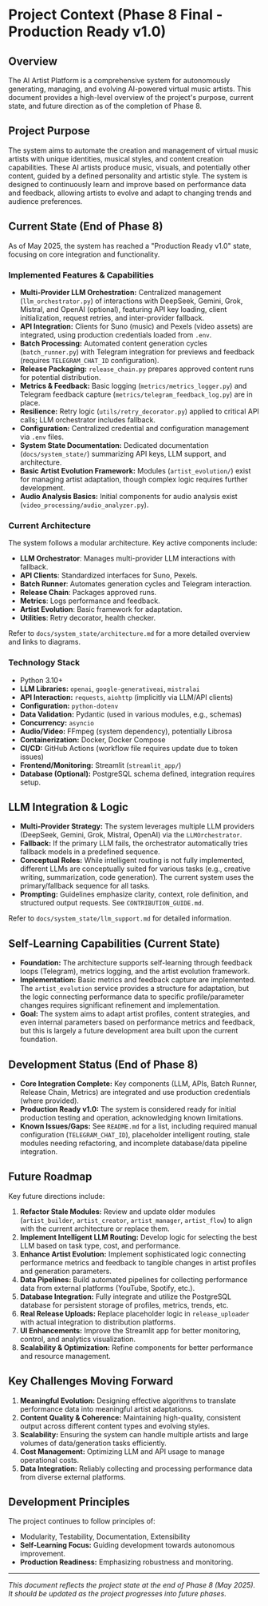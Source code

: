 # Project Context (Phase 8 Final - Production Ready v1.0)

## Overview
The AI Artist Platform is a comprehensive system for autonomously generating, managing, and evolving AI-powered virtual music artists. This document provides a high-level overview of the project's purpose, current state, and future direction as of the completion of Phase 8.

## Project Purpose
The system aims to automate the creation and management of virtual music artists with unique identities, musical styles, and content creation capabilities. These AI artists produce music, visuals, and potentially other content, guided by a defined personality and artistic style. The system is designed to continuously learn and improve based on performance data and feedback, allowing artists to evolve and adapt to changing trends and audience preferences.

## Current State (End of Phase 8)
As of May 2025, the system has reached a "Production Ready v1.0" state, focusing on core integration and functionality.

### Implemented Features & Capabilities
- **Multi-Provider LLM Orchestration:** Centralized management (`llm_orchestrator.py`) of interactions with DeepSeek, Gemini, Grok, Mistral, and OpenAI (optional), featuring API key loading, client initialization, request retries, and inter-provider fallback.
- **API Integration:** Clients for Suno (music) and Pexels (video assets) are integrated, using production credentials loaded from `.env`.
- **Batch Processing:** Automated content generation cycles (`batch_runner.py`) with Telegram integration for previews and feedback (requires `TELEGRAM_CHAT_ID` configuration).
- **Release Packaging:** `release_chain.py` prepares approved content runs for potential distribution.
- **Metrics & Feedback:** Basic logging (`metrics/metrics_logger.py`) and Telegram feedback capture (`metrics/telegram_feedback_log.py`) are in place.
- **Resilience:** Retry logic (`utils/retry_decorator.py`) applied to critical API calls; LLM orchestrator includes fallback.
- **Configuration:** Centralized credential and configuration management via `.env` files.
- **System State Documentation:** Dedicated documentation (`docs/system_state/`) summarizing API keys, LLM support, and architecture.
- **Basic Artist Evolution Framework:** Modules (`artist_evolution/`) exist for managing artist adaptation, though complex logic requires further development.
- **Audio Analysis Basics:** Initial components for audio analysis exist (`video_processing/audio_analyzer.py`).

### Current Architecture
The system follows a modular architecture. Key active components include:
- **LLM Orchestrator**: Manages multi-provider LLM interactions with fallback.
- **API Clients**: Standardized interfaces for Suno, Pexels.
- **Batch Runner**: Automates generation cycles and Telegram interaction.
- **Release Chain**: Packages approved runs.
- **Metrics**: Logs performance and feedback.
- **Artist Evolution**: Basic framework for adaptation.
- **Utilities**: Retry decorator, health checker.

Refer to `docs/system_state/architecture.md` for a more detailed overview and links to diagrams.

### Technology Stack
- Python 3.10+
- **LLM Libraries:** `openai`, `google-generativeai`, `mistralai`
- **API Interaction:** `requests`, `aiohttp` (implicitly via LLM/API clients)
- **Configuration:** `python-dotenv`
- **Data Validation:** Pydantic (used in various modules, e.g., schemas)
- **Concurrency:** `asyncio`
- **Audio/Video:** FFmpeg (system dependency), potentially Librosa
- **Containerization:** Docker, Docker Compose
- **CI/CD:** GitHub Actions (workflow file requires update due to token issues)
- **Frontend/Monitoring:** Streamlit (`streamlit_app/`)
- **Database (Optional):** PostgreSQL schema defined, integration requires setup.

## LLM Integration & Logic

- **Multi-Provider Strategy:** The system leverages multiple LLM providers (DeepSeek, Gemini, Grok, Mistral, OpenAI) via the `LLMOrchestrator`.
- **Fallback:** If the primary LLM fails, the orchestrator automatically tries fallback models in a predefined sequence.
- **Conceptual Roles:** While intelligent routing is not fully implemented, different LLMs are conceptually suited for various tasks (e.g., creative writing, summarization, code generation). The current system uses the primary/fallback sequence for all tasks.
- **Prompting:** Guidelines emphasize clarity, context, role definition, and structured output requests. See `CONTRIBUTION_GUIDE.md`.

Refer to `docs/system_state/llm_support.md` for detailed information.

## Self-Learning Capabilities (Current State)
- **Foundation:** The architecture supports self-learning through feedback loops (Telegram), metrics logging, and the artist evolution framework.
- **Implementation:** Basic metrics and feedback capture are implemented. The `artist_evolution` service provides a structure for adaptation, but the logic connecting performance data to specific profile/parameter changes requires significant refinement and implementation.
- **Goal:** The system aims to adapt artist profiles, content strategies, and even internal parameters based on performance metrics and feedback, but this is largely a future development area built upon the current foundation.

## Development Status (End of Phase 8)
- **Core Integration Complete:** Key components (LLM, APIs, Batch Runner, Release Chain, Metrics) are integrated and use production credentials (where provided).
- **Production Ready v1.0:** The system is considered ready for initial production testing and operation, acknowledging known limitations.
- **Known Issues/Gaps:** See `README.md` for a list, including required manual configuration (`TELEGRAM_CHAT_ID`), placeholder intelligent routing, stale modules needing refactoring, and incomplete database/data pipeline integration.

## Future Roadmap
Key future directions include:
1.  **Refactor Stale Modules:** Review and update older modules (`artist_builder`, `artist_creator`, `artist_manager`, `artist_flow`) to align with the current architecture or replace them.
2.  **Implement Intelligent LLM Routing:** Develop logic for selecting the best LLM based on task type, cost, and performance.
3.  **Enhance Artist Evolution:** Implement sophisticated logic connecting performance metrics and feedback to tangible changes in artist profiles and generation parameters.
4.  **Data Pipelines:** Build automated pipelines for collecting performance data from external platforms (YouTube, Spotify, etc.).
5.  **Database Integration:** Fully integrate and utilize the PostgreSQL database for persistent storage of profiles, metrics, trends, etc.
6.  **Real Release Uploads:** Replace placeholder logic in `release_uploader` with actual integration to distribution platforms.
7.  **UI Enhancements:** Improve the Streamlit app for better monitoring, control, and analytics visualization.
8.  **Scalability & Optimization:** Refine components for better performance and resource management.

## Key Challenges Moving Forward
1.  **Meaningful Evolution:** Designing effective algorithms to translate performance data into meaningful artist adaptations.
2.  **Content Quality & Coherence:** Maintaining high-quality, consistent output across different content types and evolving styles.
3.  **Scalability:** Ensuring the system can handle multiple artists and large volumes of data/generation tasks efficiently.
4.  **Cost Management:** Optimizing LLM and API usage to manage operational costs.
5.  **Data Integration:** Reliably collecting and processing performance data from diverse external platforms.

## Development Principles
The project continues to follow principles of:
- Modularity, Testability, Documentation, Extensibility
- **Self-Learning Focus:** Guiding development towards autonomous improvement.
- **Production Readiness:** Emphasizing robustness and monitoring.

---

*This document reflects the project state at the end of Phase 8 (May 2025). It should be updated as the project progresses into future phases.*

